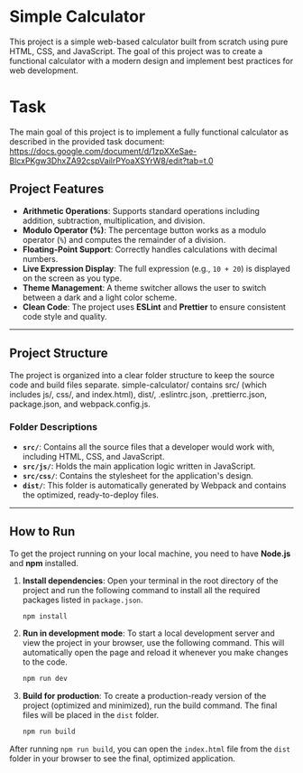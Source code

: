 # Simple Calculator

This project is a simple web-based calculator built from scratch using pure HTML, CSS, and JavaScript. The goal of this project was to create a functional calculator with a modern design and implement best practices for web development.


# Task

The main goal of this project is to implement a fully functional calculator as described in the provided task document: https://docs.google.com/document/d/1zpXXeSae-BlcxPKgw3DhxZA92cspVailrPYoaXSYrW8/edit?tab=t.0


## Project Features

* **Arithmetic Operations**: Supports standard operations including addition, subtraction, multiplication, and division.
* **Modulo Operator (%)**: The percentage button works as a modulo operator (`%`) and computes the remainder of a division.
* **Floating-Point Support**: Correctly handles calculations with decimal numbers.
* **Live Expression Display**: The full expression (e.g., `10 + 20`) is displayed on the screen as you type.
* **Theme Management**: A theme switcher allows the user to switch between a dark and a light color scheme.
* **Clean Code**: The project uses **ESLint** and **Prettier** to ensure consistent code style and quality.

---

## Project Structure

The project is organized into a clear folder structure to keep the source code and build files separate. simple-calculator/ contains src/ (which includes js/, css/, and index.html), dist/, .eslintrc.json, .prettierrc.json, package.json, and webpack.config.js.


### Folder Descriptions

* **`src/`**: Contains all the source files that a developer would work with, including HTML, CSS, and JavaScript.
* **`src/js/`**: Holds the main application logic written in JavaScript.
* **`src/css/`**: Contains the stylesheet for the application's design.
* **`dist/`**: This folder is automatically generated by Webpack and contains the optimized, ready-to-deploy files.

---

## How to Run

To get the project running on your local machine, you need to have **Node.js** and **npm** installed.

1.  **Install dependencies**:
    Open your terminal in the root directory of the project and run the following command to install all the required packages listed in `package.json`.

    ```bash
    npm install
    ```

2.  **Run in development mode**:
    To start a local development server and view the project in your browser, use the following command. This will automatically open the page and reload it whenever you make changes to the code.

    ```bash
    npm run dev
    ```

3.  **Build for production**:
    To create a production-ready version of the project (optimized and minimized), run the build command. The final files will be placed in the `dist` folder.

    ```bash
    npm run build
    ```


After running `npm run build`, you can open the `index.html` file from the `dist` folder in your browser to see the final, optimized application.



